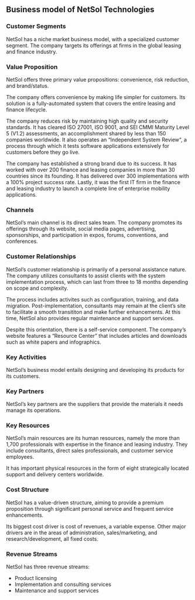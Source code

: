 Business model of NetSol Technologies
-------------------------------------

 ### Customer Segments

 NetSol has a niche market business model, with a specialized customer segment. The company targets its offerings at firms in the global leasing and finance industry.

 ### Value Proposition

 NetSol offers three primary value propositions: convenience, risk reduction, and brand/status.

 The company offers convenience by making life simpler for customers. Its solution is a fully-automated system that covers the entire leasing and finance lifecycle.

 The company reduces risk by maintaining high quality and security standards. It has cleared ISO 27001, ISO 9001, and SEI CMMI Maturity Level 5 (V1.2) assessments, an accomplishment shared by less than 150 companies worldwide. It also operates an “Independent System Review“, a process through which it tests software applications extensively for customers before they go live.

 The company has established a strong brand due to its success. It has worked with over 200 finance and leasing companies in more than 30 countries since its founding. It has delivered over 300 implementations with a 100% project success rate. Lastly, it was the first IT firm in the finance and leasing industry to launch a complete line of enterprise mobility applications.

 ### Channels

 NetSol’s main channel is its direct sales team. The company promotes its offerings through its website, social media pages, advertising, sponsorships, and participation in expos, forums, conventions, and conferences.

 ### Customer Relationships

 NetSol’s customer relationship is primarily of a personal assistance nature. The company utilizes consultants to assist clients with the system implementation process, which can last from three to 18 months depending on scope and complexity.

 The process includes activites such as configuration, training, and data migration. Post-implementation, consultants may remain at the client’s site to facilitate a smooth transititon and make further enhancements. At this time, NetSol also provides regular maintenance and support services.

 Despite this orientation, there is a self-service component. The company’s website features a “Resource Center” that includes articles and downloads such as white papers and infographics.

 ### Key Activities

 NetSol’s business model entails designing and developing its products for its customers.

 ### Key Partners

 NetSol’s key partners are the suppliers that provide the materials it needs manage its operations.

 ### Key Resources

 NetSol’s main resources are its human resources, namely the more than 1,700 professionals with expertise in the finance and leasing industry. They include consultants, direct sales professionals, and customer service employees.

 It has important physical resources in the form of eight strategically located support and delivery centers worldwide.

 ### Cost Structure

 NetSol has a value-driven structure, aiming to provide a premium proposition through significant personal service and frequent service enhancements.

 Its biggest cost driver is cost of revenues, a variable expense. Other major drivers are in the areas of administration, sales/marketing, and research/development, all fixed costs.

 ### Revenue Streams

 NetSol has three revenue streams:

  * Product licensing
 * Implementation and consulting services
 * Maintenance and support services